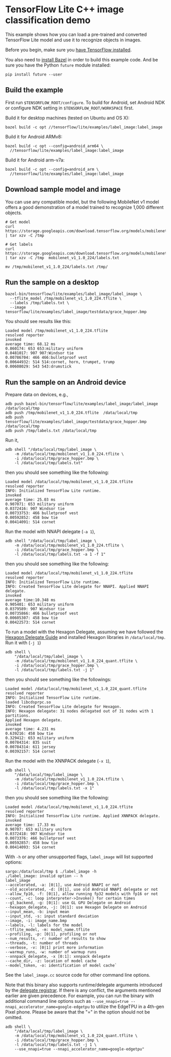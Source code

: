 # TensorFlow Lite C++ image classification demo

This example shows how you can load a pre-trained and converted
TensorFlow Lite model and use it to recognize objects in images.

Before you begin,
make sure you [have TensorFlow installed](https://www.tensorflow.org/install).

You also need to
[install Bazel](https://docs.bazel.build/versions/master/install.html) in order
to build this example code. And be sure you have the Python `future` module
installed:

```
pip install future --user
```

## Build the example

First run `$TENSORFLOW_ROOT/configure`. To build for Android, set
Android NDK or configure NDK setting in
`$TENSORFLOW_ROOT/WORKSPACE` first.

Build it for desktop machines (tested on Ubuntu and OS X):

```
bazel build -c opt //tensorflow/lite/examples/label_image:label_image
```

Build it for Android ARMv8:

```
bazel build -c opt --config=android_arm64 \
  //tensorflow/lite/examples/label_image:label_image
```

Build it for Android arm-v7a:

```
bazel build -c opt --config=android_arm \
  //tensorflow/lite/examples/label_image:label_image
```

## Download sample model and image

You can use any compatible model, but the following MobileNet v1 model offers
a good demonstration of a model trained to recognize 1,000 different objects.

```
# Get model
curl https://storage.googleapis.com/download.tensorflow.org/models/mobilenet_v1_2018_02_22/mobilenet_v1_1.0_224.tgz | tar xzv -C /tmp

# Get labels
curl https://storage.googleapis.com/download.tensorflow.org/models/mobilenet_v1_1.0_224_frozen.tgz  | tar xzv -C /tmp  mobilenet_v1_1.0_224/labels.txt

mv /tmp/mobilenet_v1_1.0_224/labels.txt /tmp/
```

## Run the sample on a desktop

```
bazel-bin/tensorflow/lite/examples/label_image/label_image \
  --tflite_model /tmp/mobilenet_v1_1.0_224.tflite \
  --labels /tmp/labels.txt \
  --image tensorflow/lite/examples/label_image/testdata/grace_hopper.bmp
```

You should see results like this:

```
Loaded model /tmp/mobilenet_v1_1.0_224.tflite
resolved reporter
invoked
average time: 68.12 ms
0.860174: 653 653:military uniform
0.0481017: 907 907:Windsor tie
0.00786704: 466 466:bulletproof vest
0.00644932: 514 514:cornet, horn, trumpet, trump
0.00608029: 543 543:drumstick
```

## Run the sample on an Android device

Prepare data on devices, e.g.,

```
adb push bazel-bin/tensorflow/lite/examples/label_image/label_image  /data/local/tmp
adb push /tmp/mobilenet_v1_1.0_224.tflite  /data/local/tmp
adb push tensorflow/lite/examples/label_image/testdata/grace_hopper.bmp  /data/local/tmp
adb push /tmp/labels.txt /data/local/tmp
```

Run it,

```
adb shell "/data/local/tmp/label_image \
    -m /data/local/tmp/mobilenet_v1_1.0_224.tflite \
    -i /data/local/tmp/grace_hopper.bmp \
    -l /data/local/tmp/labels.txt"
```

then you should see something like the following:

```
Loaded model /data/local/tmp/mobilenet_v1_1.0_224.tflite
resolved reporter
INFO: Initialized TensorFlow Lite runtime.
invoked
average time: 25.03 ms
0.907071: 653 military uniform
0.0372416: 907 Windsor tie
0.00733753: 466 bulletproof vest
0.00592852: 458 bow tie
0.00414091: 514 cornet
```

Run the model with NNAPI delegate (`-a 1`),

```
adb shell "/data/local/tmp/label_image \
    -m /data/local/tmp/mobilenet_v1_1.0_224.tflite \
    -i /data/local/tmp/grace_hopper.bmp \
    -l /data/local/tmp/labels.txt -a 1 -f 1"
```

then you should see something like the following:

```
Loaded model /data/local/tmp/mobilenet_v1_1.0_224.tflite
resolved reporter
INFO: Initialized TensorFlow Lite runtime.
INFO: Created TensorFlow Lite delegate for NNAPI. Applied NNAPI delegate.
invoked
average time:10.348 ms
0.905401: 653 military uniform
0.0379589: 907 Windsor tie
0.00735866: 466 bulletproof vest
0.00605307: 458 bow tie
0.00422573: 514 cornet
```

To run a model with the Hexagon Delegate, assuming we have followed the
[Hexagon Delegate Guide](https://github.com/tensorflow/tensorflow/blob/master/tensorflow/lite/g3doc/performance/hexagon_delegate.md)
and installed Hexagon libraries in `/data/local/tmp`. Run it with (`-j 1`)

```
adb shell \
    "/data/local/tmp/label_image \
    -m /data/local/tmp/mobilenet_v1_1.0_224_quant.tflite \
    -i /data/local/tmp/grace_hopper.bmp \
    -l /data/local/tmp/labels.txt -j 1"
```

then you should see something like the followings:

```
Loaded model /data/local/tmp/mobilenet_v1_1.0_224_quant.tflite
resolved reporter
INFO: Initialized TensorFlow Lite runtime.
loaded libcdsprpc.so
INFO: Created TensorFlow Lite delegate for Hexagon.
INFO: Hexagon delegate: 31 nodes delegated out of 31 nodes with 1 partitions.
Applied Hexagon delegate.
invoked
average time: 4.231 ms
0.639216: 458 bow tie
0.329412: 653 military uniform
0.00784314: 835 suit
0.00784314: 611 jersey
0.00392157: 514 cornet
```

Run the model with the XNNPACK delegate (`-x 1`),

```shell
adb shell \
    "/data/local/tmp/label_image \
    -m /data/local/tmp/mobilenet_v1_1.0_224.tflite \
    -i /data/local/tmp/grace_hopper.bmp \
    -l /data/local/tmp/labels.txt -x 1"
```

then you should see something like the following:

```
Loaded model /data/local/tmp/mobilenet_v1_1.0_224.tflite
resolved reporter
INFO: Initialized TensorFlow Lite runtime. Applied XNNPACK delegate.
invoked
average time: 17.33 ms
0.90707: 653 military uniform
0.0372418: 907 Windsor tie
0.0073376: 466 bulletproof vest
0.00592857: 458 bow tie
0.00414093: 514 cornet
```

With `-h` or any other unsupported flags, `label_image` will list supported
options:

```shell
sargo:/data/local/tmp $ ./label_image -h
./label_image: invalid option -- h
label_image
--accelerated, -a: [0|1], use Android NNAPI or not
--old_accelerated, -d: [0|1], use old Android NNAPI delegate or not
--allow_fp16, -f: [0|1], allow running fp32 models with fp16 or not
--count, -c: loop interpreter->Invoke() for certain times
--gl_backend, -g: [0|1]: use GL GPU Delegate on Android
--hexagon_delegate, -j: [0|1]: use Hexagon Delegate on Android
--input_mean, -b: input mean
--input_std, -s: input standard deviation
--image, -i: image_name.bmp
--labels, -l: labels for the model
--tflite_model, -m: model_name.tflite
--profiling, -p: [0|1], profiling or not
--num_results, -r: number of results to show
--threads, -t: number of threads
--verbose, -v: [0|1] print more information
--warmup_runs, -w: number of warmup runs
--xnnpack_delegate, -x [0:1]: xnnpack delegate
--cache_dir, -z: location of model cache
--model_token, -o: identification of model cache`
```

See the `label_image.cc` source code for other command line options.

Note that this binary also supports runtime/delegate arguments introduced by the
[delegate registrar](https://github.com/tensorflow/tensorflow/tree/master/tensorflow/lite/tools/delegates).
If there is any conflict, the arguments mentioned earlier are given precedence.
For example, you can run the binary with additional command line options
such as `--use_nnapi=true --nnapi_accelerator_name=google-edgetpu` to utilize
the EdgeTPU in a 4th-gen Pixel phone. Please be aware that the "=" in the option
should not be omitted.

```
adb shell \
    "/data/local/tmp/label_image \
    -m /data/local/tmp/mobilenet_v1_1.0_224_quant.tflite \
    -i /data/local/tmp/grace_hopper.bmp \
    -l /data/local/tmp/labels.txt -j 1 \
    --use_nnapi=true --nnapi_accelerator_name=google-edgetpu"
```
